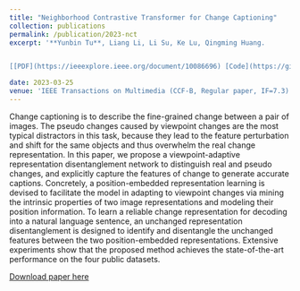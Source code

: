 ```yaml
---
title: "Neighborhood Contrastive Transformer for Change Captioning"
collection: publications
permalink: /publication/2023-nct
excerpt: '**Yunbin Tu**, Liang Li, Li Su, Ke Lu, Qingming Huang.


[[PDF](https://ieeexplore.ieee.org/document/10086696) [Code](https://github.com/tuyunbin/NCT)]'

date: 2023-03-25
venue: 'IEEE Transactions on Multimedia (CCF-B, Regular paper, IF=7.3)'
---
```


Change captioning is to describe the fine-grained change between a pair of images. The pseudo changes caused by viewpoint changes are the most typical distractors in this task, because they lead to the feature perturbation and shift for the same objects and thus overwhelm the real change representation. In this paper, we propose a viewpoint-adaptive representation disentanglement network to distinguish real and pseudo changes, and explicitly capture the features of change to generate accurate captions. Concretely, a position-embedded representation learning is devised to facilitate the model in adapting to viewpoint changes via mining the intrinsic properties of two image representations and modeling their position information. To learn a reliable change representation for decoding into a natural language sentence, an unchanged representation disentanglement is designed to identify and disentangle the unchanged features between the two position-embedded representations. Extensive experiments show that the proposed method achieves the state-of-the-art performance on the four public datasets.



[Download paper here](https://ieeexplore.ieee.org/document/10086696)
